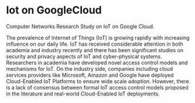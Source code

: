 # Iot on GoogleCloud

Computer Networks Research Study on IoT on Google Cloud.

The prevalence of Internet of Things (IoT) is growing rapidly with increasing influence on our daily life. IoT has received considerable attention in both academia and industry recently and there has been significant studies on security and privacy aspects of IoT and cyber-physical systems. Researchers in academia have developed novel access control models and mechanisms for IoT. On the industry side, companies including cloud services providers like Microsoft, Amazon and Google have deployed Cloud-Enabled IoT Platforms to ensure wide scale adoption. However, there is a lack of consensus between formal IoT access control models proposed in the literature and real-world Cloud-Enabled IoT deployments.
